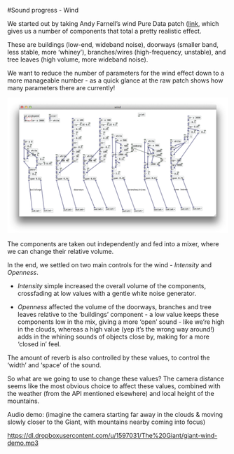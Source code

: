 #Sound progress - Wind


We started out by taking Andy Farnell’s wind Pure Data patch ([link]('http://aspress.co.uk/sd/practical18.php', 'Wind Patch'), which gives us a number of components that total a pretty realistic effect. 

These are buildings (low-end, wideband noise), doorways (smaller band, less stable, more ‘whiney’), branches/wires (high-frequency, unstable), and tree leaves (high volume, more wideband noise). 

We want to reduce the number of parameters for the wind effect down to a more manageable number - as a quick glance at the raw patch shows how many parameters there are currently!

![Wind-Patch-diagram](project_images/wind-patch-image.png?raw=true "Wind Patch Image")

The components are taken out independently and fed into a mixer, where we can change their relative volume. 

In the end, we settled on two main controls for the wind - *Intensity* and *Openness*.

- *Intensity* simple increased the overall volume of the components, crossfading at low values with a gentle white noise generator.

- *Openness* affected the volume of the doorways, branches and tree leaves relative to the ‘buildings’ component - a low value keeps these components low in the mix, giving a more ‘open’ sound - like we’re high in the clouds, whereas a high value (yep it’s the wrong way around!) adds in the whining sounds of objects close by, making for a more ‘closed in’ feel.

The amount of reverb is also controlled by these values, to control the ‘width’ and ‘space’ of the sound.

So what are we going to use to change these values? The camera distance seems like the most obvious choice to affect these values, combined with the weather (from the API mentioned elsewhere) and local height of the mountains.

Audio demo:
(imagine the camera starting far away in the clouds & moving slowly closer to the Giant, with mountains nearby coming into focus)

https://dl.dropboxusercontent.com/u/1597031/The%20Giant/giant-wind-demo.mp3
